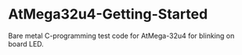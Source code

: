 # AtMega32u4-Getting-Started
Bare metal C-programming test code for AtMega-32u4 for blinking on board LED.
